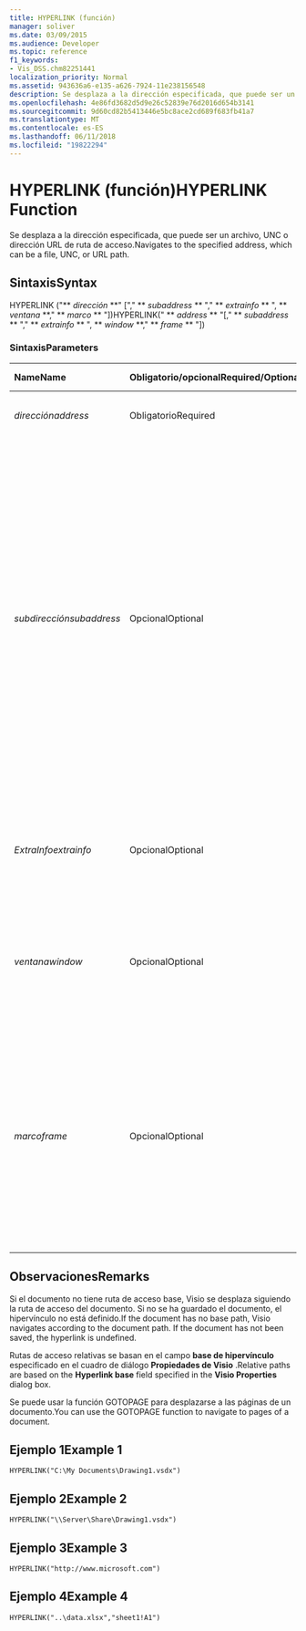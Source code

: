 ```yaml
---
title: HYPERLINK (función)
manager: soliver
ms.date: 03/09/2015
ms.audience: Developer
ms.topic: reference
f1_keywords:
- Vis_DSS.chm82251441
localization_priority: Normal
ms.assetid: 943636a6-e135-a626-7924-11e238156548
description: Se desplaza a la dirección especificada, que puede ser un archivo, UNC o dirección URL de ruta de acceso.
ms.openlocfilehash: 4e86fd3682d5d9e26c52839e76d2016d654b3141
ms.sourcegitcommit: 9d60cd82b5413446e5bc8ace2cd689f683fb41a7
ms.translationtype: MT
ms.contentlocale: es-ES
ms.lasthandoff: 06/11/2018
ms.locfileid: "19822294"
---
```

# <a name="hyperlink-function"></a><span data-ttu-id="a8c37-103">HYPERLINK (función)</span><span class="sxs-lookup"><span data-stu-id="a8c37-103">HYPERLINK Function</span></span>

<span data-ttu-id="a8c37-104">Se desplaza a la dirección especificada, que puede ser un archivo, UNC o dirección URL de ruta de acceso.</span><span class="sxs-lookup"><span data-stu-id="a8c37-104">Navigates to the specified address, which can be a file, UNC, or URL path.</span></span>
  
## <a name="syntax"></a><span data-ttu-id="a8c37-105">Sintaxis</span><span class="sxs-lookup"><span data-stu-id="a8c37-105">Syntax</span></span>

<span data-ttu-id="a8c37-106">HYPERLINK ("** *dirección* **" ["," ** *subaddress* ** "," ** *extrainfo* ** ", ** *ventana* **," ** *marco* ** "])</span><span class="sxs-lookup"><span data-stu-id="a8c37-106">HYPERLINK(" ** *address* ** "[," ** *subaddress* ** "," ** *extrainfo* ** ", ** *window* **," ** *frame* ** "])</span></span> 
  
### <a name="parameters"></a><span data-ttu-id="a8c37-107">Sintaxis</span><span class="sxs-lookup"><span data-stu-id="a8c37-107">Parameters</span></span>

|<span data-ttu-id="a8c37-108">**Name**</span><span class="sxs-lookup"><span data-stu-id="a8c37-108">**Name**</span></span>|<span data-ttu-id="a8c37-109">**Obligatorio/opcional**</span><span class="sxs-lookup"><span data-stu-id="a8c37-109">**Required/Optional**</span></span>|<span data-ttu-id="a8c37-110">**Tipo de datos**</span><span class="sxs-lookup"><span data-stu-id="a8c37-110">**Data Type**</span></span>|<span data-ttu-id="a8c37-111">**Descripción**</span><span class="sxs-lookup"><span data-stu-id="a8c37-111">**Description**</span></span>|
|:-----|:-----|:-----|:-----|
| <span data-ttu-id="a8c37-112">_dirección_</span><span class="sxs-lookup"><span data-stu-id="a8c37-112">_address_</span></span> <br/> |<span data-ttu-id="a8c37-113">Obligatorio</span><span class="sxs-lookup"><span data-stu-id="a8c37-113">Required</span></span>  <br/> |<span data-ttu-id="a8c37-114">**String**</span><span class="sxs-lookup"><span data-stu-id="a8c37-114">**String**</span></span> <br/> |<span data-ttu-id="a8c37-115">Ruta de acceso completa o relativa.</span><span class="sxs-lookup"><span data-stu-id="a8c37-115">A full path or a relative path.</span></span>  <br/> |
| <span data-ttu-id="a8c37-116">_subdirección_</span><span class="sxs-lookup"><span data-stu-id="a8c37-116">_subaddress_</span></span> <br/> |<span data-ttu-id="a8c37-117">Opcional</span><span class="sxs-lookup"><span data-stu-id="a8c37-117">Optional</span></span>  <br/> |<span data-ttu-id="a8c37-118">**String**</span><span class="sxs-lookup"><span data-stu-id="a8c37-118">**String**</span></span> <br/> |<span data-ttu-id="a8c37-119">Especifica una ubicación dentro de la dirección que se vincularán.</span><span class="sxs-lookup"><span data-stu-id="a8c37-119">Specifies a location within address to link to.</span></span> <span data-ttu-id="a8c37-120">Por ejemplo, si la dirección es un archivo de Microsoft Visio, subdirección puede ser un nombre de página. Si un archivo de Microsoft Excel, subdirección puede ser una hoja de cálculo o un intervalo dentro de una hoja de cálculo; Si una dirección URL de una página HTML, subdirección puede ser un delimitador.</span><span class="sxs-lookup"><span data-stu-id="a8c37-120">For example, if address is a Microsoft Visio file, subaddress can be a page name; if a Microsoft Excel file, subaddress can be a worksheet or range within a worksheet; if a URL for an HTML page, subaddress can be an anchor.</span></span>  <br/> |
| <span data-ttu-id="a8c37-121">_ExtraInfo_</span><span class="sxs-lookup"><span data-stu-id="a8c37-121">_extrainfo_</span></span> <br/> |<span data-ttu-id="a8c37-122">Opcional</span><span class="sxs-lookup"><span data-stu-id="a8c37-122">Optional</span></span>  <br/> |<span data-ttu-id="a8c37-123">**String**</span><span class="sxs-lookup"><span data-stu-id="a8c37-123">**String**</span></span> <br/> |<span data-ttu-id="a8c37-124">Pasa información que se usa en una dirección URL, como las coordenadas de un mapa de imagen.</span><span class="sxs-lookup"><span data-stu-id="a8c37-124">Passes information used in resolving the URL, such as the coordinates of an image map.</span></span>  <br/> |
| <span data-ttu-id="a8c37-125">_ventana_</span><span class="sxs-lookup"><span data-stu-id="a8c37-125">_window_</span></span> <br/> |<span data-ttu-id="a8c37-126">Opcional</span><span class="sxs-lookup"><span data-stu-id="a8c37-126">Optional</span></span>  <br/> |<span data-ttu-id="a8c37-127">**Boolean**</span><span class="sxs-lookup"><span data-stu-id="a8c37-127">**Boolean**</span></span> <br/> |<span data-ttu-id="a8c37-p102">Especifica si el hipervínculo se debe abrir o no en una ventana nueva. El valor predeterminado es FALSE.</span><span class="sxs-lookup"><span data-stu-id="a8c37-p102">Specifies whether the hyperlink is opened in a new window. The default value is FALSE.</span></span>  <br/> |
| <span data-ttu-id="a8c37-130">_marco_</span><span class="sxs-lookup"><span data-stu-id="a8c37-130">_frame_</span></span> <br/> |<span data-ttu-id="a8c37-131">Opcional</span><span class="sxs-lookup"><span data-stu-id="a8c37-131">Optional</span></span>  <br/> |<span data-ttu-id="a8c37-132">**String**</span><span class="sxs-lookup"><span data-stu-id="a8c37-132">**String**</span></span> <br/> | <span data-ttu-id="a8c37-p103">Especifica el nombre de un marco de destino cuando Visio se abre como un documento Active en un explorador ActiveX, por ejemplo, en Microsoft Internet Explorer 3.0 o posterior. El valor predeterminado es una cadena vacía.</span><span class="sxs-lookup"><span data-stu-id="a8c37-p103">Specifies the name of a frame to target when Visio is open as an Active document in an ActiveX browser, such as Microsoft Internet Explorer 3.0 or later. The default is an empty string.</span></span>  <br/> |
   
## <a name="remarks"></a><span data-ttu-id="a8c37-135">Observaciones</span><span class="sxs-lookup"><span data-stu-id="a8c37-135">Remarks</span></span>

<span data-ttu-id="a8c37-p104">Si el documento no tiene ruta de acceso base, Visio se desplaza siguiendo la ruta de acceso del documento. Si no se ha guardado el documento, el hipervínculo no está definido.</span><span class="sxs-lookup"><span data-stu-id="a8c37-p104">If the document has no base path, Visio navigates according to the document path. If the document has not been saved, the hyperlink is undefined.</span></span> 
  
<span data-ttu-id="a8c37-138">Rutas de acceso relativas se basan en el campo **base de hipervínculo** especificado en el cuadro de diálogo **Propiedades de Visio** .</span><span class="sxs-lookup"><span data-stu-id="a8c37-138">Relative paths are based on the **Hyperlink base** field specified in the **Visio Properties** dialog box.</span></span> 
  
<span data-ttu-id="a8c37-139">Se puede usar la función GOTOPAGE para desplazarse a las páginas de un documento.</span><span class="sxs-lookup"><span data-stu-id="a8c37-139">You can use the GOTOPAGE function to navigate to pages of a document.</span></span> 
  
## <a name="example-1"></a><span data-ttu-id="a8c37-140">Ejemplo 1</span><span class="sxs-lookup"><span data-stu-id="a8c37-140">Example 1</span></span>

 `HYPERLINK("C:\My Documents\Drawing1.vsdx")`
  
## <a name="example-2"></a><span data-ttu-id="a8c37-141">Ejemplo 2</span><span class="sxs-lookup"><span data-stu-id="a8c37-141">Example 2</span></span>

 `HYPERLINK("\\Server\Share\Drawing1.vsdx")`
  
## <a name="example-3"></a><span data-ttu-id="a8c37-142">Ejemplo 3</span><span class="sxs-lookup"><span data-stu-id="a8c37-142">Example 3</span></span>

 `HYPERLINK("http://www.microsoft.com")`
  
## <a name="example-4"></a><span data-ttu-id="a8c37-143">Ejemplo 4</span><span class="sxs-lookup"><span data-stu-id="a8c37-143">Example 4</span></span>

 `HYPERLINK("..\data.xlsx","sheet1!A1")`
  

